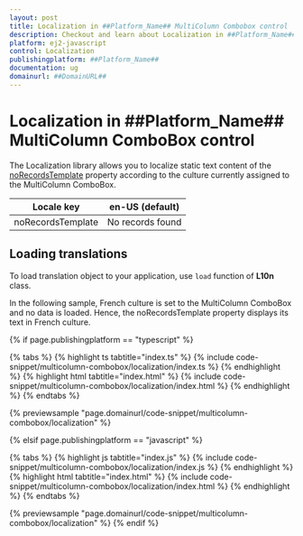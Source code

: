 ```yaml
---
layout: post
title: Localization in ##Platform_Name## MultiColumn Combobox control | Syncfusion
description: Checkout and learn about Localization in ##Platform_Name## MultiColumn Combobox control of Syncfusion Essential JS 2 and more.
platform: ej2-javascript
control: Localization
publishingplatform: ##Platform_Name##
documentation: ug
domainurl: ##DomainURL##
---
```


# Localization in ##Platform_Name## MultiColumn ComboBox control

The Localization library allows you to localize static text content of the [noRecordsTemplate](../api/multicolumn-combobox#norecordstemplate) property according to the culture currently assigned to the MultiColumn ComboBox.

| Locale key | en-US (default)  |
|------|------|
| noRecordsTemplate |  No records found |

## Loading translations

To load translation object to your application, use `load` function of **L10n** class.

In the following sample, French culture is set to the MultiColumn ComboBox and no data is loaded. Hence, the noRecordsTemplate property displays its text in French culture.

{% if page.publishingplatform == "typescript" %}

{% tabs %}
{% highlight ts tabtitle="index.ts" %}
{% include code-snippet/multicolumn-combobox/localization/index.ts %}
{% endhighlight %}
{% highlight html tabtitle="index.html" %}
{% include code-snippet/multicolumn-combobox/localization/index.html %}
{% endhighlight %}
{% endtabs %}
        
{% previewsample "page.domainurl/code-snippet/multicolumn-combobox/localization" %}

{% elsif page.publishingplatform == "javascript" %}

{% tabs %}
{% highlight js tabtitle="index.js" %}
{% include code-snippet/multicolumn-combobox/localization/index.js %}
{% endhighlight %}
{% highlight html tabtitle="index.html" %}
{% include code-snippet/multicolumn-combobox/localization/index.html %}
{% endhighlight %}
{% endtabs %}

{% previewsample "page.domainurl/code-snippet/multicolumn-combobox/localization" %}
{% endif %}